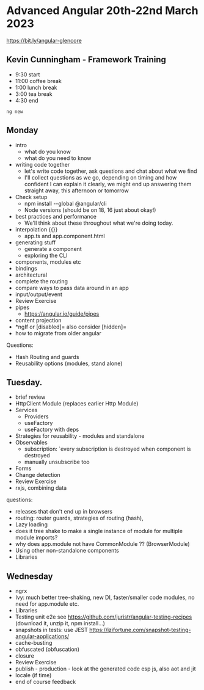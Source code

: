 # Advanced Angular 20th-22nd March 2023
https://bit.ly/angular-glencore

## Kevin Cunningham - Framework Training

- 9:30 start
- 11:00 coffee break
- 1:00 lunch break
- 3:00 tea break
- 4:30 end

`ng new`

## Monday
- intro
	- what do you know
	- what do you need to know
- writing code together
	- let's write code together, ask questions and chat about what we find
	- I'll collect questions as we go, depending on timing and how confident I can explain it clearly, we might end up answering them straight away, this afternoon or tomorrow
- Check setup
	- npm install --global @angular/cli
	- Node versions (should be on 18, 16 just about okay!)
- best practices and performance
	- We'll think about these throughout what we're doing today.
- interpolation {{}}
	- app.ts and app.component.html
- generating stuff
	- generate a component
	- exploring the CLI
- components, modules etc
- bindings
- architectural
- complete the routing
- compare ways to pass data around in an app
- input/output/event
- Review Exercise
- pipes
	- https://angular.io/guide/pipes
- content projection
- *ngIf or [disabled]= also consider [hidden]=
- how to migrate from older angular

Questions:
- Hash Routing and guards
- Reusability options (modules, stand alone)

## Tuesday.
- brief review
- HttpClient Module (replaces earlier Http Module)
- Services
	- Providers
	- useFactory
	- useFactory with deps
- Strategies for reusability - modules and standalone 
- Observables
	- subscription: `every subscription is destroyed when component is destroyed
	- manually unsubscribe too
- Forms
- Change detection
- Review Exercise
- rxjs, combining data

questions:
- releases that don't end up in browsers
- routing: router guards, strategies of routing (hash), 
- Lazy loading 
- does it tree shake to make a single instance of module for multiple module imports?
- why does app.module not have CommonModule ?? (BrowserModule)
- Using other non-standalone components
- Libraries

## Wednesday
- ngrx
- Ivy: much better tree-shaking, new DI, faster/smaller code modules, no need for app.module etc.
- Libraries
- Testing unit e2e
  see https://github.com/juristr/angular-testing-recipes
  (download it, unzip it, npm install...)
- snapshots in tests: use JEST https://izifortune.com/snapshot-testing-angular-applications/
- cache-busting
- obfuscated (obfuscation)
- closure
- Review Exercise
- publish - production - look at the generated code esp js, also aot and jit
- locale (if time)
- end of course feedback
